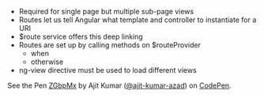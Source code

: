 * Required for single page but multiple sub-page views
* Routes let us tell Angular what template and controller to instantiate for a URI
* $route service offers this deep linking
* Routes are set up by calling methods on $routeProvider
  - when
  - otherwise
* ng-view directive must be used to load different views

<p data-height="266" data-theme-id="14134" data-slug-hash="ZGbpMx" data-default-tab="result" data-user="ajit-kumar-azad" class='codepen'>See the Pen <a href='http://codepen.io/ajit-kumar-azad/pen/ZGbpMx/'>ZGbpMx</a> by Ajit Kumar (<a href='http://codepen.io/ajit-kumar-azad'>@ajit-kumar-azad</a>) on <a href='http://codepen.io'>CodePen</a>.</p>
<script async src="//assets.codepen.io/assets/embed/ei.js"></script>
